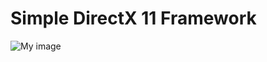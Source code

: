 # Simple DirectX 11 Framework

![My image](https://github.com/marcin-se/sdxf/blob/master/demo.gif) 	

